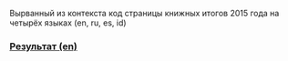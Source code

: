 Вырванный из контекста код страницы книжных итогов 2015 года на четырёх языках (en, ru, es, id)

### [Результат (en)](http://enrikolabriko.github.io/stats-2015/index.html "Результат (en)")
